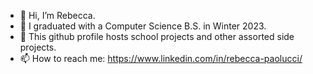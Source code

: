 - 👋 Hi, I’m Rebecca.
- 🌱 I graduated with a Computer Science B.S. in Winter 2023.
- 💞️ This github profile hosts school projects and other assorted side projects.
- 📫 How to reach me: https://www.linkedin.com/in/rebecca-paolucci/
<!---
repaolucci/repaolucci is a ✨ special ✨ repository because its `README.md` (this file) appears on your GitHub profile.
You can click the Preview link to take a look at your changes.
--->
